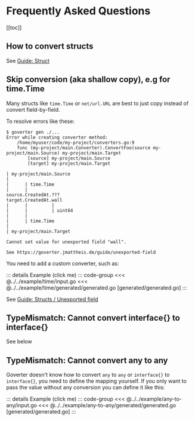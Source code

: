# Frequently Asked Questions

[[toc]]

## How to convert structs

See [Guide: Struct](./guide/struct.md)

## Skip conversion (aka shallow copy), e.g for time.Time

Many structs like `time.Time` or `net/url.URL` are best to
just copy instead of convert field-by-field.

To resolve errors like these:

```console
$ goverter gen ./...
Error while creating converter method:
    /home/myuser/code/my-project/converters.go:9
    func (my-project/main.Converter).ConvertFoo(source my-project/main.Source) my-project/main.Target
        [source] my-project/main.Source
        [target] my-project/main.Target

| my-project/main.Source
|
|      | time.Time
|      |
source.CreatedAt.???
target.CreatedAt.wall
|      |         |
|      |         | uint64
|      |
|      | time.Time
|
| my-project/main.Target

Cannot set value for unexported field "wall".

See https://goverter.jmattheis.de/guide/unexported-field
```

You need to add a custom converter, such as:

::: details Example (click me)
::: code-group
<<< @../../example/time/input.go
<<< @../../example/time/generated/generated.go [generated/generated.go]
:::

See [Guide: Structs / Unexported field](./guide/unexported-field.md)

## TypeMismatch: Cannot convert interface{} to interface{}

See below

## TypeMismatch: Cannot convert any to any

Goverter doesn't know how to convert `any` to `any` or `interface{}` to
`interface{}`, you need to define the mapping yourself. If you only want to
pass the value without any conversion you can define it like this:

::: details Example (click me)
::: code-group
<<< @../../example/any-to-any/input.go
<<< @../../example/any-to-any/generated/generated.go [generated/generated.go]
:::
